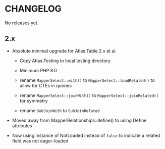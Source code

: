 # CHANGELOG

No releases yet.

## 2.x

- Absolute minimal upgrade for Atlas.Table 2.x et al.

    - Copy Atlas.Testing to local testing directory

    - Minimum PHP 8.0

    - rename `MapperSelect::with()` to `MapperSelect::loadRelated()` to allow for CTEs in queries

    - rename `MapperSelect::joinWith()` to `MapperSelect::joinRelated()` for symmetry

    - rename `SubJoinWith` to `SubJoinRelated`

- Moved away from MapperRelationships::define() to using Define attributes

- Now using instance of NotLoaded instead of `false` to indicate a related field
  was not eager-loaded
